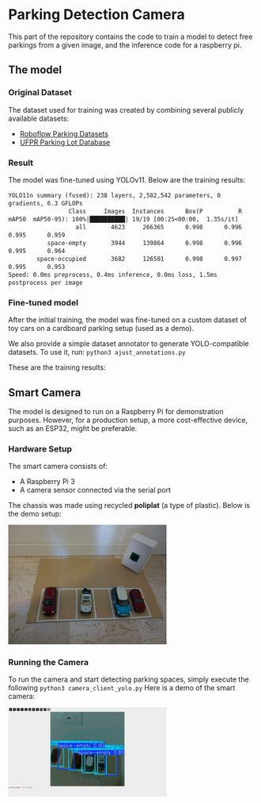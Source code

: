 # Parking Detection Camera
This part of the repository contains the code to train a model to detect free parkings from a given image, and the inference code for a raspberry pi.
## The model
### Original Dataset
The dataset used for training was created by combining several publicly available datasets:
- [Roboflow Parking Datasets](https://universe.roboflow.com/browse/transportation/parking)
- [UFPR Parking Lot Database](https://web.inf.ufpr.br/vri/databases/parking-lot-database/)
### Result
The model was fine-tuned using YOLOv11. Below are the training results:
```
YOLO11n summary (fused): 238 layers, 2,582,542 parameters, 0 gradients, 6.3 GFLOPs
                 Class     Images  Instances      Box(P          R      mAP50  mAP50-95): 100%|██████████| 19/19 [00:25<00:00,  1.35s/it]
                   all       4623     266365      0.998      0.996      0.995      0.959
           space-empty       3944     139864      0.998      0.996      0.995      0.964
        space-occupied       3682     126501      0.998      0.997      0.995      0.953
Speed: 0.0ms preprocess, 0.4ms inference, 0.0ms loss, 1.5ms postprocess per image
```
### Fine-tuned model
After the initial training, the model was fine-tuned on a custom dataset of toy cars on a cardboard parking setup (used as a demo). 

We also provide a simple dataset annotator to generate YOLO-compatible datasets. To use it, run: ```python3 ajust_annotations.py```

These are the training results:

## Smart Camera

The model is designed to run on a Raspberry Pi for demonstration purposes. However, for a production setup, a more cost-effective device, such as an ESP32, might be preferable.

### Hardware Setup

The smart camera consists of:

- A Raspberry Pi 3
- A camera sensor connected via the serial port

The chassis was made using recycled **poliplat** (a type of plastic). Below is the demo setup:

<img src="../_readmeImgs_/smart_camera.jpg" width="320px" alt="smart camera"> </img>

### Running the Camera

To run the camera and start detecting parking spaces, simply execute the following  ```python3 camera_client_yolo.py```
Here is a demo of the smart camera: 

<img src="../_readmeImgs_/smart_camera_demo.gif" width="320px" alt="camera demo"> </img>
